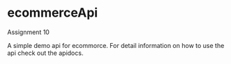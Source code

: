 # ecommerceApi
Assignment 10

A simple demo api for ecommorce. For detail information on how to use the api check out the apidocs.
